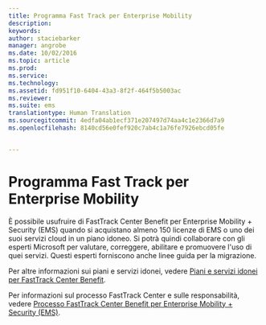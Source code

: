 ```yaml
---
title: Programma Fast Track per Enterprise Mobility
description: 
keywords: 
author: staciebarker
manager: angrobe
ms.date: 10/02/2016
ms.topic: article
ms.prod: 
ms.service: 
ms.technology: 
ms.assetid: fd951f10-6404-43a3-8f2f-464f5b5003ac
ms.reviewer: 
ms.suite: ems
translationtype: Human Translation
ms.sourcegitcommit: 4edfa04ab1ecf371e207497d74aa4c1e2366d7a9
ms.openlocfilehash: 8140cd56e0fef920c7ab4c1a76fe7926ebcd05fe


---
```


# Programma Fast Track per Enterprise Mobility
È possibile usufruire di FastTrack Center Benefit per Enterprise Mobility + Security (EMS) quando si acquistano almeno 150 licenze di EMS o uno dei suoi servizi cloud in un piano idoneo. Si potrà quindi collaborare con gli esperti Microsoft per valutare, correggere, abilitare e promuovere l'uso di quei servizi. Questi esperti forniscono anche linee guida per la migrazione. 

Per altre informazioni sui piani e servizi idonei, vedere [Piani e servizi idonei per FastTrack Center Benefit](fasttrack-center-benefit-for-enterprise-mobility-suite-ems.md).

Per informazioni sul processo FastTrack Center e sulle responsabilità, vedere [Processo FastTrack Center Benefit per Enterprise Mobility + Security (EMS)](fasttrack-center-benefit-process-for-enterprise-mobility-suite-ems.md).





<!--HONumber=Oct16_HO1-->


